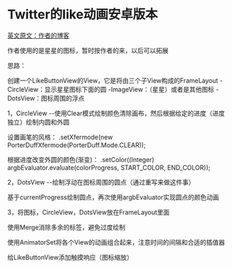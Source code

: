 Twitter的like动画安卓版本
===

[英文原文：作者的博客](http://frogermcs.github.io/twitters-like-animation-in-android-alternative/)

作者使用的是星星的图标，暂时按作者的来，以后可以拓展

思路：

创建一个LikeButtonView的View，它是将由三个子View构成的FrameLayout
    -CircleView：显示星星图标下面的圆
    -ImageView：（星星）或者是其他图标
    -DotsView：图标周围的浮点

1，CircleView
    --使用Clear模式绘制颜色清除画布，然后根据给定的进度（进度独立）绘制内圆和外圆

设置画笔的风格：
    .setXfermode(new PorterDuffXfermode(PorterDuff.Mode.CLEAR));

根据进度改变外圆的颜色(渐变)：
    .setColor((Integer) argbEvaluator.evaluate(colorProgress, START_COLOR, END_COLOR));

2，DotsView
    --绘制浮动在图标周围的圆点（通过重写来做这件事）

基于currentProgress绘制圆点，再次使用argbEvaluator实现圆点的颜色动画

3，将图标，CircleView，DotsView放在FrameLayout里面

使用Merge消除多余的标签，避免过度绘制

使用AnimatorSet将各个View的动画组合起来，注意时间的间隔和合适的插值器

给LikeButtonView添加触摸响应（图标缩放）


